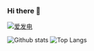 ### Hi there 👋
[![爱发电](https://img.shields.io/badge/%E6%8D%90%E6%AC%BE-%E7%88%B1%E5%8F%91%E7%94%B5-936BE5)](https://afdian.net/@mouse)

![Github stats](https://github-readme-stats.vercel.app/api?username=Mouse0w0&show_icons=true&hide_border=true&include_all_commits=true)
![Top Langs](https://github-readme-stats.vercel.app/api/top-langs/?username=Mouse0w0&layout=compact&hide_border=true&hide=html,css)

<!--
**Mouse0w0/Mouse0w0** is a ✨ _special_ ✨ repository because its `README.md` (this file) appears on your GitHub profile.

Here are some ideas to get you started:

- 🔭 I’m currently working on ...
- 🌱 I’m currently learning ...
- 👯 I’m looking to collaborate on ...
- 🤔 I’m looking for help with ...
- 💬 Ask me about ...
- 📫 How to reach me: ...
- 😄 Pronouns: ...
- ⚡ Fun fact: ...
-->
